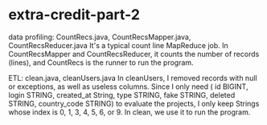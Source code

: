 # extra-credit-part-2

data profiling: 
CountRecs.java, CountRecsMapper.java, CountRecsReducer.java
It's a typical count line MapReduce job. In CountRecsMapper and CountRecsReducer, it counts the number of records (lines), and CountRecs is the runner to run the program. 


ETL: 
clean.java, cleanUsers.java
In cleanUsers, I removed records with null or exceptions, as well as useless columns. Since I only need ( id BIGINT, login STRING, created_at String, type STRING, fake STRING, deleted STRING, country_code STRING) to evaluate the projects, I only keep Strings whose index is 0, 1, 3, 4, 5, 6, or 9. In clean, we use it to run the program.
